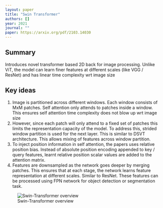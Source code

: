 ```yaml
---
layout: paper
title: "Swin Transformer"
authors: []
year: 2021
journal: ""
paper: https://arxiv.org/pdf/2103.14030
---
```


## Summary

Introduces novel transformer based 2D back for image processing. Unlike ViT, the model can learn finer features at different scales (like VGG / ResNet) and has linear time complexity wrt image size

## Key ideas

1. Image is partitioned across different windows. Each window consists of MxM patches. Self attention only attends to patches inside a window. This ensures self attention time complexity does not blow up wrt image size 
2. However, since each patch will only attend to a fixed set of patches this limits the representation capacity of the model. To address this, strided window partition is used for the next layer. This is similar to DSVT architecture. This allows mixing of features across window partition.
3. To inject position information in self attention, the papers uses relative position bias. Instead of absolute position encoding appended to key / query features, learnt relative position scalar values are added to the attention matrix. 
4. Features are downsampled as the network goes deeper by merging patches. This ensures that at each stage, the network learns feature representation at different scales. Similar to ResNet. These features can be processed using FPN network for object detection or segmentation task. 

<figure class="image-container">
    <img src="{{ '/assets/images/swin.png' | relative_url }}" alt="Swin-Transformer overview" class="paper-image">
    <figcaption class="image-caption">Swin-Transformer overview</figcaption>
</figure>
